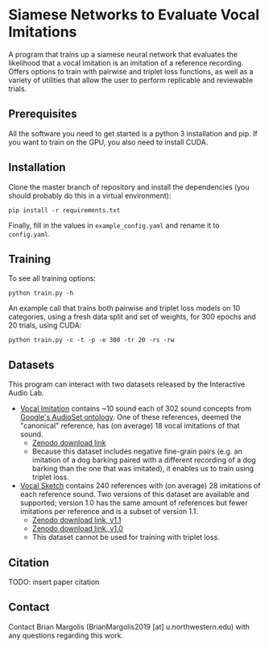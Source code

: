# Siamese Networks to Evaluate Vocal Imitations
A program that trains up a siamese neural network that evaluates the likelihood that a vocal imitation is an imitation of a reference recording. Offers options to train with pairwise and triplet loss functions, as well as a variety of utilities that allow the user to perform replicable and reviewable trials.

## Prerequisites
All the software you need to get started is a python 3 installation and pip. If you want to train on the GPU, you also need to install CUDA.

## Installation
Clone the master branch of repository and install the dependencies (you should probably do this in a virtual environment):
```
pip install -r requirements.txt
```
Finally, fill in the values in `example_config.yaml` and rename it to `config.yaml`.

## Training
To see all training options:
``` 
python train.py -h
```
An example call that trains both pairwise and triplet loss models on 10 categories, using a fresh data split and set of weights, for 300 epochs and 20 trials, using CUDA:
``` 
python train.py -c -t -p -e 300 -tr 20 -rs -rw
```

## Datasets
This program can interact with two datasets released by the Interactive Audio Lab.
* [Vocal Imitation](https://github.com/interactiveaudiolab/VocalImitationSet) contains ~10 sound each of 302 sound concepts from [Google's AudioSet ontology](https://research.google.com/audioset/ontology/index.html). One of these references, deemed the "canonical" reference, has (on average) 18 vocal imitations of that sound.
    * [Zenodo download link](https://zenodo.org/record/1340763)
    * Because this dataset includes negative fine-grain pairs (e.g. an imitation of a dog barking paired with a different recording of a dog barking than the one that was imitated), it enables us to train using triplet loss.
* [Vocal Sketch](https://github.com/interactiveaudiolab/VocalSketchDataSet) contains 240 references with (on average) 28 imitations of each reference sound. Two versions of this dataset are available and supported; version 1.0 has the same amount of references but fewer imitations per reference and is a subset of version 1.1.
    * [Zenodo download link, v1.1](https://zenodo.org/record/1251982)
    * [Zenodo download link, v1.0](https://zenodo.org/record/164926)
    * This dataset cannot be used for training with triplet loss.

## Citation
TODO: insert paper citation

## Contact
Contact Brian Margolis (BrianMargolis2019 [at] u.northwestern.edu) with any questions regarding this work. 